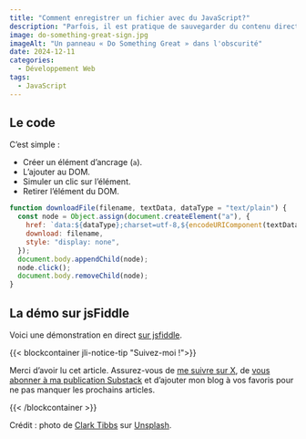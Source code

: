 ```yaml
---
title: "Comment enregistrer un fichier avec du JavaScript?"
description: "Parfois, il est pratique de sauvegarder du contenu directement depuis le code JavaScript vers un fichier physique. Voici la solution !"
image: do-something-great-sign.jpg
imageAlt: "Un panneau « Do Something Great » dans l'obscurité"
date: 2024-12-11
categories:
  - Développement Web
tags:
  - JavaScript
---
```


## Le code

C’est simple :

- Créer un élément d’ancrage (`a`).
- L’ajouter au DOM.
- Simuler un clic sur l’élément.
- Retirer l’élément du DOM.

```javascript
function downloadFile(filename, textData, dataType = "text/plain") {
  const node = Object.assign(document.createElement("a"), {
    href: `data:${dataType};charset=utf-8,${encodeURIComponent(textData)}`,
    download: filename,
    style: "display: none",
  });
  document.body.appendChild(node);
  node.click();
  document.body.removeChild(node);
}
```

## La démo sur jsFiddle

Voici une démonstration en direct [sur jsfiddle](https://jsfiddle.net/puzzlout/ehyqajLr/3/).

{{< blockcontainer jli-notice-tip "Suivez-moi !">}}

Merci d’avoir lu cet article. Assurez-vous de [me suivre sur X](https://x.com/LitzlerJeremie), de [vous abonner à ma publication Substack](https://iamjeremie.substack.com/) et d’ajouter mon blog à vos favoris pour ne pas manquer les prochains articles.

{{< /blockcontainer >}}

Crédit : photo de [Clark Tibbs](https://unsplash.com/@clarktibbs?utm_content=creditCopyText&utm_medium=referral&utm_source=unsplash) sur [Unsplash](https://unsplash.com/photos/do-something-great-neon-sign-oqStl2L5oxI?utm_content=creditCopyText&utm_medium=referral&utm_source=unsplash).
